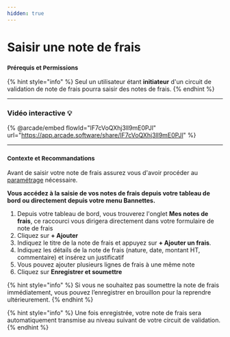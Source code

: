 ```yaml
---
hidden: true
---
```


# Saisir une note de frais

### <sup>**Prérequis et Permissions**</sup>

{% hint style="info" %}
Seul un utilisateur étant **initiateur** d'un circuit de validation de note de frais pourra saisir des notes de frais.
{% endhint %}

***

### Vidéo interactive 💡

{% @arcade/embed flowId="lF7cVoQXhj3ll9mE0PJl" url="https://app.arcade.software/share/lF7cVoQXhj3ll9mE0PJl" %}

***

### <sup>**Contexte et Recommandations**</sup>

Avant de saisir votre note de frais assurez vous d'avoir procéder au [paramétrage](parametrage-note-de-frais.md) nécessaire.

**Vous accédez à la saisie de vos notes de frais depuis votre tableau de bord ou directement depuis votre menu Bannettes.**

1. Depuis votre tableau de bord, vous trouverez l'onglet **Mes notes de frais**, ce raccourci vous dirigera directement dans votre formulaire de note de frais
2. Cliquez sur **+ Ajouter**
3. Indiquez le titre de la note de frais et appuyez sur **+ Ajouter un frais**.
4. Indiquez les détails de la note de frais (nature, date, montant HT, commentaire) et insérez un justificatif
5. Vous pouvez ajouter plusieurs lignes de frais à une même note
6. Cliquez sur **Enregistrer et soumettre**

{% hint style="info" %}
Si vous ne souhaitez pas soumettre la note de frais immédiatement, vous pouvez l’enregistrer en brouillon pour la reprendre ultérieurement.
{% endhint %}

{% hint style="info" %}
Une fois enregistrée, votre note de frais sera automatiquement transmise au niveau suivant de votre circuit de validation.
{% endhint %}
